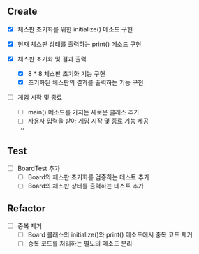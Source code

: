 ## Create
- [X] 체스판 초기화를 위한 initialize() 메소드 구현
- [X] 현재 체스판 상태를 출력하는 print() 메소드 구현

- [X] 체스판 초기화 및 결과 출력
  - [X] 8 * 8 체스판 초기화 기능 구현
  - [X] 초기화된 체스판의 결과를 출력하는 기능 구현

- [ ] 게임 시작 및 종료
  - [ ] main() 메소드를 가지는 새로운 클래스 추가
  - [ ] 사용자 입력을 받아 게임 시작 및 종료 기능 제공
  - 
## Test
- [ ] BoardTest 추가
  - [ ] Board의 체스판 초기화를 검증하는 테스트 추가
  - [ ] Board의 체스판 상태를 출력하는 테스트 추가

## Refactor
- [ ] 중복 제거
  - [ ] Board 클래스의 initialize()와 print() 메소드에서 중복 코드 제거
  - [ ] 중복 코드를 처리하는 별도의 메소드 분리